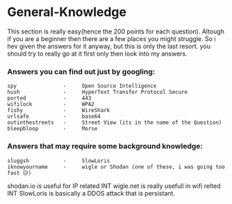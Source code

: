 # General-Knowledge

This section is really easy(hence the 200 points for each question). Altough if you are a beginner then there are a few places you might struggle. So i hev given the answers for it anyway, but this is only the last resort. you should try to really go at it first only then look into my answers.

### Answers you can find out just by googling:

```
spy               -     Open Source Intelligence
hush              -     HyperText Transfer Protocol Secure
ported            -     443
wifilock          -     WPA2
fishy             -     WireShark
urlsafe           -     base64
outinthestreets   -     Street View (its in the name of the Question)
bleepbloop        -     Morse
```

### Answers that may require some background knowledge:

```
sluggsh           -     SlowLoris
iknowyourname     -     wigle or Shodan (one of these, i was going too fast 😥)
```

shodan.io is useful for IP related INT
wigle.net is really usefull in wifi relted INT
SlowLoris is basically a DDOS attack that is persistant.
